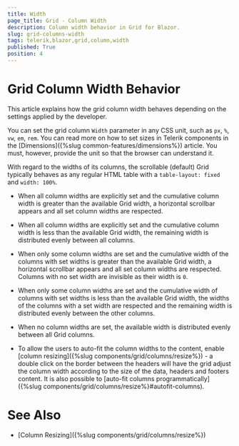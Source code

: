 ```yaml
---
title: Width
page_title: Grid - Column Width
description: Column width behavior in Grid for Blazor.
slug: grid-columns-width
tags: telerik,blazor,grid,column,width
published: True
position: 4
---
```


# Grid Column Width Behavior

This article explains how the grid column width behaves depending on the settings applied by the developer.

You can set the grid column `Width` parameter in any CSS unit, such as `px`, `%`, `vw`, `em`, `rem`. You can read more on how to set sizes in Telerik components in the [Dimensions]({%slug common-features/dimensions%}) article. You must, however, provide the unit so that the browser can understand it.

With regard to the widths of its columns, the scrollable (default) Grid typically behaves as any regular HTML table with a `table-layout: fixed` and `width: 100%`.

* When all column widths are explicitly set and the cumulative column width is greater than the available Grid width, a horizontal scrollbar appears and all set column widths are respected.

* When all column widths are explicitly set and the cumulative column width is less than the available Grid width, the remaining width is distributed evenly between all columns.

* When only some column widths are set and the cumulative width of the columns with set widths is greater than the available Grid width, a horizontal scrollbar appears and all set column widths are respected. Columns with no set width are invisible as their width is `0`.

* When only some column widths are set and the cumulative width of columns with set widths is less than the available Grid width, the widths of the columns with a set width are respected and the remaining width is distributed evenly between the other columns.

* When no column widths are set, the available width is distributed evenly between all Grid columns.

* To allow the users to auto-fit the column widths to the content, enable [column resizing]({%slug components/grid/columns/resize%}) - a double click on the border between the headers will have the grid adjust the column width according to the size of the data, headers and footers content. It is also possible to [auto-fit columns programmatically]({%slug components/grid/columns/resize%}#autofit-columns).

# See Also

* [Column Resizing]({%slug components/grid/columns/resize%})

